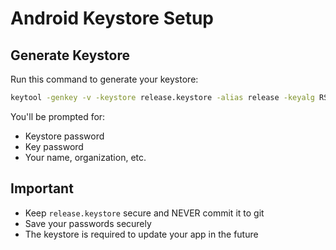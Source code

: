 # Android Keystore Setup

## Generate Keystore

Run this command to generate your keystore:

```bash
keytool -genkey -v -keystore release.keystore -alias release -keyalg RSA -keysize 2048 -validity 10000
```

You'll be prompted for:
- Keystore password
- Key password
- Your name, organization, etc.

## Important
- Keep `release.keystore` secure and NEVER commit it to git
- Save your passwords securely
- The keystore is required to update your app in the future
